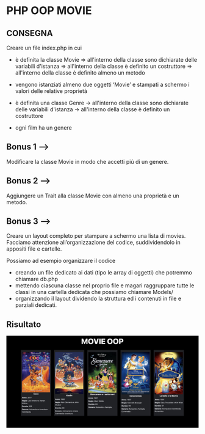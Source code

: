 # PHP OOP MOVIE

## CONSEGNA

Creare un file index.php in cui

- è definita la classe Movie
  => all'interno della classe sono dichiarate delle variabili d'istanza
  => all'interno della classe è definito un costruttore
  => all'interno della classe è definito almeno un metodo
- vengono istanziati almeno due oggetti ‘Movie’ e stampati a schermo i valori delle relative proprietà

- è definita una classe Genre
  -> all'interno della classe sono dichiarate delle variabili d'istanza
  -> all'interno della classe è definito un costruttore
- ogni film ha un genere

## Bonus 1 -->

Modificare la classe Movie in modo che accetti piú di un genere.

## Bonus 2 -->

Aggiungere un Trait alla classe Movie con almeno una proprietà e un metodo.

## Bonus 3 -->

Creare un layout completo per stampare a schermo una lista di movies.
Facciamo attenzione all’organizzazione del codice, suddividendolo in appositi file e cartelle.

Possiamo ad esempio organizzare il codice

- creando un file dedicato ai dati (tipo le array di oggetti) che potremmo chiamare db.php
- mettendo ciascuna classe nel proprio file e magari raggruppare tutte le classi in una cartella dedicata che possiamo chiamare Models/
- organizzando il layout dividendo la struttura ed i contenuti in file e parziali dedicati.

## Risultato

![home](./img.png)
